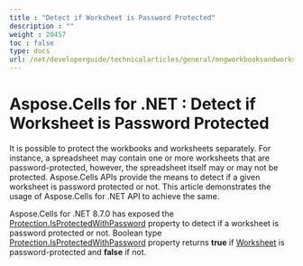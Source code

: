 ```yaml
---
title : "Detect if Worksheet is Password Protected" 
description : "" 
weight : 20457 
toc : false
type: docs
url: /net/developerguide/technicalarticles/general/mngworkbooksandworksheets/detect+if+worksheet+is+password+protected/
---
```


# Aspose.Cells for .NET : Detect if Worksheet is Password Protected


It is possible to protect the workbooks and worksheets separately. For instance, a spreadsheet may contain one or more worksheets that are password-protected, however, the spreadsheet itself may or may not be protected. Aspose.Cells APIs provide the means to detect if a given worksheet is password protected or not. This article demonstrates the usage of Aspose.Cells for .NET API to achieve the same.

Aspose.Cells for .NET 8.7.0 has exposed the [Protection.IsProtectedWithPassword](https://apireference.aspose.com/net/cells/aspose.cells/protection/properties/isprotectedwithpassword) property to detect if a worksheet is password protected or not. Boolean type [Protection.IsProtectedWithPassword](https://apireference.aspose.com/net/cells/aspose.cells/protection/properties/isprotectedwithpassword) property returns **true** if [Worksheet](https://apireference.aspose.com/net/cells/aspose.cells/worksheet) is password-protected and **false** if not.

